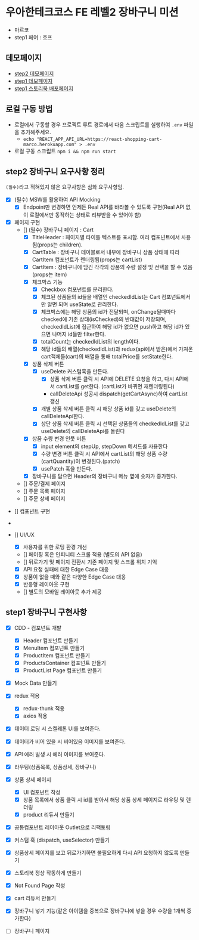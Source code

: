 # 우아한테크코스 FE 레벨2 장바구니 미션

- 마르코
- step1 페어 : 호프

## 데모페이지

- [step2 데모페이지](https://cute-dragon-0fd6d5.netlify.app/)
- [step1 데모페이지](https://nimble-figolla-852c84.netlify.app/)
- [step1 스토리북 배포페이지](https://627cd06ea27170004a54a0ed-txsykezezl.chromatic.com/)

## 로컬 구동 방법

- 로컬에서 구동할 경우 프로젝트 루트 경로에서 다음 스크립트를 실행하여 `.env` 파일을 추가해주세요.
  - `echo "REACT_APP_API_URL=https://react-shopping-cart-marco.herokuapp.com" > .env`
- 로컬 구동 스크립트 `npm i && npm run start`

## step2 장바구니 요구사항 정리

`(필수)`라고 적혀있지 않은 요구사항은 심화 요구사항임.

- [x] (필수) MSW를 활용하여 API Mocking
  - [x] Endpoint만 변경하면 언제든 Real API를 바라볼 수 있도록 구현(Real API 없이 로컬에서만 동작하는 상태로 리뷰받을 수 있어야 함)
- [x] 페이지 구현
  - [] (필수) 장바구니 페이지 : Cart
    - [x] TitleHeader : 페이지별 타이틀 텍스트를 표시함. 여러 컴포넌트에서 사용됨(props는 children).
    - [x] CartTable : 장바구니 테이블로서 내부에 장바구니 상품 상태에 따라 CartItem 컴포넌트가 렌더링됨(props는 cartList)
    - [x] CartItem : 장바구니에 담긴 각각의 상품의 수량 설정 및 선택을 할 수 있음(props는 item)
    - [x] 체크박스 기능
      - [x] Checkbox 컴포넌트를 분리한다.
      - [x] 체크된 상품들의 id들을 배열인 checkedIdList는 Cart 컴포넌트에서만 알면 되며 useState로 관리한다.
      - [x] 체크박스에는 해당 상품의 id가 전달되며, onChange될때마다 checked에 기존 상태(isChecked)의 반대값이 저장되며, checkedIdList에 접근하여 해당 id가 없으면 push하고 해당 id가 있으면 나머지 id들만 filter한다.
      - [x] totalCount는 checkedIdList의 length이다.
      - [x] 해당 id들의 배열(checkedIdList)과 redux(api에서 받은)에서 가져온 cart객체들(cart)의 배열을 통해 totalPrice를 setState한다.
    - [x] 상품 삭제 버튼
      - [x] useDelete 커스텀훅을 만든다.
        - [x] 상품 삭제 버튼 클릭 시 API에 DELETE 요청을 하고, 다시 API에서 cartList를 get한다. (cartList가 바뀌면 재렌더링된다)
        - callDeleteApi 성공시 dispatch(getCartAsync)하여 cartList 갱신
      - [x] 개별 상품 삭제 버튼 클릭 시 해당 상품 id를 갖고 useDelete의 callDeleteApi한다.
      - [x] 상단 상품 삭제 버튼 클릭 시 선택된 상품들의 checkedIdList를 갖고 useDelete의 callDeleteApi를 돌린다
    - [x] 상품 수량 변경 인풋 버튼
      - [x] input element의 stepUp, stepDown 메서드를 사용한다
      - [x] 수량 변경 버튼 클릭 시 API에서 cartList의 해당 상품 수량(cartQuantity)이 변경된다.(patch)
      - [x] usePatch 훅을 만든다.
    - [x] 장바구니를 담으면 Header의 장바구니 메뉴 옆에 숫자가 증가한다.
  - [] 주문/결제 페이지
  - [] 주문 목록 페이지
  - [] 주문 상세 페이지
- [] 컴포넌트 구현

-
- [] UI/UX
  - [x] 사용자를 위한 로딩 환경 개선
  - [] 페이징 혹은 인피니티 스크롤 적용 (별도의 API 없음)
  - [] 뒤로가기 및 페이지 전환시 기존 페이지 및 스크롤 위치 기억
  - [x] API 요청 실패에 대한 Edge Case 대응
  - [x] 상품이 없을 때와 같은 다양한 Edge Case 대응
  - [x] 반응형 레이아웃 구현
  - [] 별도의 모바일 레이아웃 추가 제공

## step1 장바구니 구현사항

- [x] CDD - 컴포넌트 개발
  - [x] Header 컴포넌트 만들기
  - [x] MenuItem 컴포넌트 만들기
  - [x] ProductItem 컴포넌트 만들기
  - [x] ProductsContainer 컴포넌트 만들기
  - [x] ProductList Page 컴포넌트 만들기
- [x] Mock Data 만들기

- [x] redux 적용

  - [x] redux-thunk 적용
  - [x] axios 적용

- [x] 데이터 로딩 시 스켈레톤 UI를 보여준다.
- [x] 데이터가 비어 있을 시 비어있음 이미지를 보여준다.
- [x] API 에러 발생 시 에러 이미지를 보여준다.

- [x] 라우팅(상품목록, 상품상세, 장바구니)
- [x] 상품 상세 페이지

  - [x] UI 컴포넌트 작성
  - [x] 상품 목록에서 상품 클릭 시 id를 받아서 해당 상품 상세 페이지로 라우팅 및 렌더링
  - [x] product 리듀서 만들기

- [x] 공통컴포넌트 레이아웃 Outlet으로 리팩토링
- [x] 커스텀 훅 (dispatch, useSelector) 만들기
- [x] 상품상세 페이지를 보고 뒤로가기하면 불필요하게 다시 API 요청하지 않도록 만들기
- [x] 스토리북 정상 작동하게 만들기
- [x] Not Found Page 작성

- [x] cart 리듀서 만들기
- [x] 장바구니 넣기 기능(같은 아이템을 중복으로 장바구니에 넣을 경우 수량을 1개씩 증가한다)
- [ ] 장바구니 페이지
